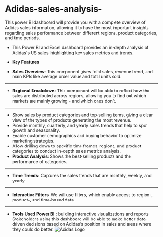 # Adidas-sales-analysis-
This power BI dashboard will provide you with a complete overview of Adidas sales information, allowing it to have the most important insights regarding sales performance between different regions, product categories, and time periods.
- This Power BI and Excel dashboard provides an in-depth analysis of Adidas's US sales, highlighting key sales metrics and trends.
 
- **Key Features**
- **Sales Overview**: This component gives total sales, revenue trend, and main KPIs like average order value and total units sold.
- ---
- **Regional Breakdown**: This component will be able to reflect how the sales are distributed across regions, allowing you to find out which markets are mainly growing - and which ones don't.
- ------
- Show sales by product categories and top-selling items, giving a clear view of the types of products generating the most revenue.
- Provide monthly, quarterly, and yearly sales trends that help to spot growth and seasonality.
- Enable customer demographics and buying behavior to optimize marketing strategies.
- Allow drilling down to specific time frames, regions, and product categories to conduct in-depth sales metrics analysis.
- **Product Analysis**: Shows the best-selling products and the performance of categories.
----
- **Time Trends**: Captures the sales trends that are monthly, weekly, and yearly.
- -----
- **Interactive Filters**: We will use filters, which enable access to region-, product-, and time-based data.
- ------
- **Tools Used**
**Power BI** : building interactive visualizations and reports 
Stakeholders using this dashboard will be able to make better data-driven decisions based on Adidas's position in sales and areas where they could do better.
![Adidas Logo](https://logos-world.net/wp-content/uploads/2020/04/Adidas-Logo.png)



